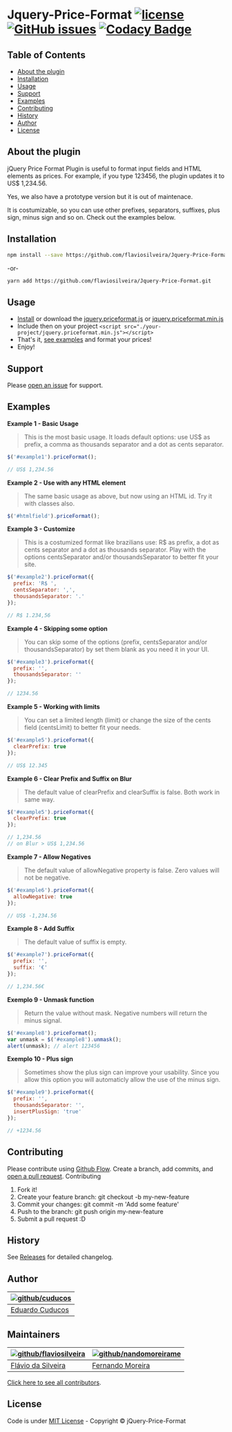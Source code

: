 # Jquery-Price-Format [![license](https://img.shields.io/github/license/flaviosilveira/Jquery-Price-Format.svg)](https://github.com/flaviosilveira/Jquery-Price-Format/blob/master/LICENSE) [![GitHub issues](https://img.shields.io/github/issues/flaviosilveira/Jquery-Price-Format.svg)](https://github.com/flaviosilveira/Jquery-Price-Format/issues) [![Codacy Badge](https://api.codacy.com/project/badge/Grade/4e3d85321e8741d194d1fcf993dc0352)](https://www.codacy.com/app/flavioaugustosilveira/Jquery-Price-Format?utm_source=github.com&amp;utm_medium=referral&amp;utm_content=flaviosilveira/Jquery-Price-Format&amp;utm_campaign=Badge_Grade)

## Table of Contents
- [About the plugin](#about-the-plugin)
- [Installation](#installation)
- [Usage](#usage)
- [Support](#support)
- [Examples](#examples)
- [Contributing](#contributing)
- [History](#history)
- [Author](#author)
- [License](#license)

## About the plugin

jQuery Price Format Plugin is useful to format input fields and HTML elements as prices.
For example, if you type 123456, the plugin updates it to US$ 1,234.56.

Yes, we also have a prototype version but it is out of maintenace.

It is costumizable, so you can use other prefixes, separators, suffixes, plus sign, minus sign and so on. Check out the examples below.

## Installation

```sh
npm install --save https://github.com/flaviosilveira/Jquery-Price-Format.git
```

-or-

```sh
yarn add https://github.com/flaviosilveira/Jquery-Price-Format.git
```

## Usage

- [Install](#installation) or download the [jquery.priceformat.js](/jquery.priceformat.js) or [jquery.priceformat.min.js](/jquery.priceformat.min.js)
- Include then on your project `<script src="./your-project/jquery.priceformat.min.js"></script>`
- That's it, [see examples](#examples) and format your prices!
- Enjoy!

## Support

Please [open an issue](https://github.com/flaviosilveira/Jquery-Price-Format/issues/new) for support.

## Examples

**Example 1 - Basic Usage**

> This is the most basic usage. It loads default options: use US$ as prefix, a comma as thousands separator and a dot as cents separator.

```javascript
$('#example1').priceFormat();

// US$ 1,234.56
```

**Example 2 - Use with any HTML element**

> The same basic usage as above, but now using an HTML id. Try it with classes also.

```javascript
$('#htmlfield').priceFormat();
```

**Example 3 - Customize**

> This is a costumized format like brazilians use: R$ as prefix, a dot as cents separator and a dot as thousands separator. Play with the options centsSeparator and/or thousandsSeparator to better fit your site.

```javascript
$('#example2').priceFormat({
  prefix: 'R$ ',
  centsSeparator: ',',
  thousandsSeparator: '.'
});

// R$ 1.234,56
```

**Example 4 - Skipping some option**

> You can skip some of the options (prefix, centsSeparator and/or thousandsSeparator) by set them blank as you need it in your UI.

```javascript
$('#example3').priceFormat({
  prefix: '',
  thousandsSeparator: ''
});

// 1234.56
```

**Example 5 - Working with limits**

> You can set a limited length (limit) or change the size of the cents field (centsLimit) to better fit your needs.

```javascript
$('#example5').priceFormat({
  clearPrefix: true
});

// US$ 12.345
```

**Example 6 - Clear Prefix and Suffix on Blur**

> The default value of clearPrefix and clearSuffix is false. Both work in same way.

```javascript
$('#example5').priceFormat({
  clearPrefix: true
});

// 1,234.56
// on Blur > US$ 1,234.56
```

**Example 7 - Allow Negatives**

> The default value of allowNegative property is false. Zero values will not be negative.

```javascript
$('#example6').priceFormat({
  allowNegative: true
});

// US$ -1,234.56
```

**Example 8 - Add Suffix**

> The default value of suffix is empty.

```javascript
$('#example7').priceFormat({
  prefix: '',
  suffix: '€'
});

// 1,234.56€
```

**Exemplo 9 - Unmask function**

> Return the value without mask. Negative numbers will return the minus signal.

```javascript
$('#example8').priceFormat();
var unmask = $('#example8').unmask();
alert(unmask); // alert 123456
```

**Exemplo 10 - Plus sign**

> Sometimes show the plus sign can improve your usability. Since you allow this option you will automaticly allow the use of the minus sign.

```javascript
$('#example9').priceFormat({
  prefix: '',
  thousandsSeparator: '',
  insertPlusSign: 'true'
});

// +1234.56
```

## Contributing

Please contribute using [Github Flow](https://guides.github.com/introduction/flow/). Create a branch, add commits, and [open a pull request](https://github.com/flaviosilveira/Jquery-Price-Format/compare?expand=1).
Contributing

1. Fork it!
2. Create your feature branch: git checkout -b my-new-feature
3. Commit your changes: git commit -m 'Add some feature'
4. Push to the branch: git push origin my-new-feature
5. Submit a pull request :D

## History

See [Releases](https://github.com/flaviosilveira/Jquery-Price-Format/releases) for detailed changelog.

## Author

| [![github/cuducos](https://avatars6.githubusercontent.com/u/4732915?v=4&s=100)](https://github.com/cuducos/ "cuducos github profile") |
|---|
| [Eduardo Cuducos](https://github.com/cuducos/) |

## Maintainers

| [![github/flaviosilveira](https://avatars6.githubusercontent.com/u/373688?v=4&s=100)](https://github.com/flaviosilveira/ "flaviosilveira github profile") | [![github/nandomoreirame](https://avatars6.githubusercontent.com/u/1318271?v=4&s=100)](https://github.com/nandomoreirame/ "nandomoreirame github profile") |
|---	|---	|
| [Flávio da Silveira](https://github.com/flaviosilveira/) | [Fernando Moreira](https://github.com/nandomoreirame/) |

[Click here to see all contributors](https://github.com/flaviosilveira/Jquery-Price-Format/graphs/contributors).

## License

Code is under [MIT License](/LICENSE) - Copyright © jQuery-Price-Format
